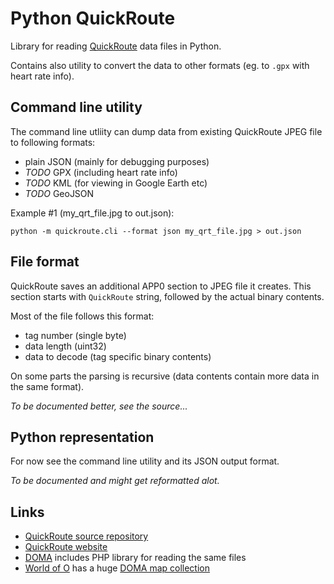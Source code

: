 Python QuickRoute
=================

Library for reading [QuickRoute](http://www.matstroeng.se/quickroute) data files in Python.

Contains also utility to convert the data to other formats (eg. to `.gpx` with heart rate info).


Command line utility
--------------------

The command line utliity can dump data from existing QuickRoute JPEG file to following formats:

* plain JSON (mainly for debugging purposes)
* *TODO* GPX (including heart rate info)
* *TODO* KML (for viewing in Google Earth etc)
* *TODO* GeoJSON

Example #1 (my_qrt_file.jpg to out.json):

    python -m quickroute.cli --format json my_qrt_file.jpg > out.json


File format
-----------

QuickRoute saves an additional APP0 section to JPEG file it creates. This section starts with `QuickRoute` string,
followed by the actual binary contents.

Most of the file follows this format:

* tag number (single byte)
* data length (uint32)
* data to decode (tag specific binary contents)

On some parts the parsing is recursive (data contents contain more data in the same format).

_To be documented better, see the source..._


Python representation
---------------------

For now see the command line utility and its JSON output format.

_To be documented and might get reformatted alot._


Links
-----

* [QuickRoute source repository](https://code.google.com/p/quickroute-gps/)
* [QuickRoute website](http://www.matstroeng.se/quickroute)
* [DOMA](http://matstroeng.se/doma/) includes PHP library for reading the same files
* [World of O](http://worldofo.com) has a huge [DOMA map collection](http://omaps.worldofo.com/?cid=2)

